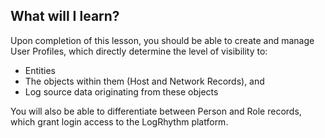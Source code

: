 
## What will I learn?

Upon completion of this lesson, you should be able to create and manage User Profiles, which directly determine the level of visibility to:

- Entities
- The objects within them (Host and Network Records), and 
- Log source data originating from these objects

You will also be able to differentiate between Person and Role records, which grant login access to the LogRhythm platform.



